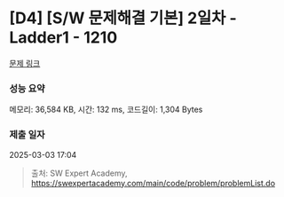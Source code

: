 # [D4] [S/W 문제해결 기본] 2일차 - Ladder1 - 1210 

[문제 링크](https://swexpertacademy.com/main/code/problem/problemDetail.do?contestProbId=AV14ABYKADACFAYh) 

### 성능 요약

메모리: 36,584 KB, 시간: 132 ms, 코드길이: 1,304 Bytes

### 제출 일자

2025-03-03 17:04



> 출처: SW Expert Academy, https://swexpertacademy.com/main/code/problem/problemList.do